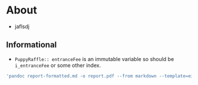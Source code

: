 # About

- jaflsdj

## Informational

- `PuppyRaffle:: entranceFee` is an immutable variable so should be `i_entranceFee` or some other index.

```bash
'pandoc report-formatted.md -o report.pdf --from markdown --template=eisvogel --listings'
```
